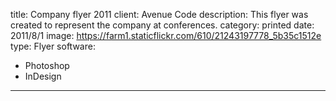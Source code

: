 title: Company flyer 2011
client: Avenue Code
description: This flyer was created to represent the company at conferences.
category: printed
date: 2011/8/1
image: https://farm1.staticflickr.com/610/21243197778_5b35c1512e
type: Flyer
software:
- Photoshop
- InDesign
---